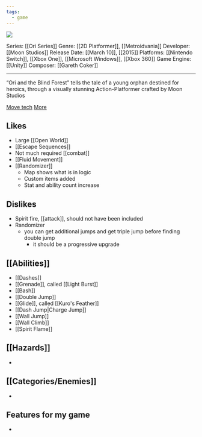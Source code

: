 ```yaml
---
tags:
  - game
---
```

<img src="https://cdn2.steamgriddb.com/thumb/dfe12e78a966e3c32ffc9feb2d7ad3b3.jpg">

Series: [[Ori Series]]
Genre: [[2D Platformer]], [[Metroidvania]]
Developer: [[Moon Studios]]
Release Date: [[March 10]], [[2015]]
Platforms: [[Nintendo Switch]], [[Xbox One]], [[Microsoft Windows]], [[Xbox 360]]
Game Engine: [[Unity]]
Composer: [[Gareth Coker]]

----

“Ori and the Blind Forest” tells the tale of a young orphan destined for heroics, through a visually stunning Action-Platformer crafted by Moon Studios

[Move tech](https://kb.speeddemosarchive.com/Ori/Techniques_and_Glitches) [More](https://wiki.orirando.com/tutorials/)


## Likes
* Large [[Open World]]
* [[Escape Sequences]]
* Not much required [[combat]]
* [[Fluid Movement]]
* [[Randomizer]]
	* Map shows what is in logic
	* Custom items added
	* Stat and ability count increase

## Dislikes
* Spirit fire, [[attack]], should not have been included
* Randomizer
	* you can get additional jumps and get triple jump before finding double jump
		* it should be a progressive upgrade

## [[Abilities]]
* [[Dashes]]
* [[Grenade]], called [[Light Burst]]
* [[Bash]]
* [[Double Jump]]
* [[Glide]], called [[Kuro's Feather]]
* [[Dash Jump|Charge Jump]]
* [[Wall Jump]]
* [[Wall Climb]]
* [[Spirit Flame]]

## [[Hazards]]
* 

## [[Categories/Enemies]]
* 

## Features for my game
* 